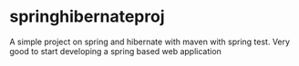 springhibernateproj
===================
A simple project on spring and hibernate with maven with spring test. Very good to start developing a spring based web application
